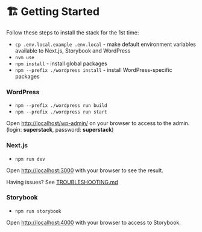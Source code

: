 # 🏗 Getting Started

Follow these steps to install the stack for the 1st time:

-   `cp .env.local.example .env.local` - make default environment variables available to Next.js, Storybook and WordPress
-   `nvm use`
-   `npm install` - install global packages
-   `npm --prefix ./wordpress install` - install WordPress-specific packages

### WordPress

-   `npm --prefix ./wordpress run build`
-   `npm --prefix ./wordpress run start`

Open [http://localhost/wp-admin/](http://localhost/wp-admin/) on your browser to access to the admin. (login: **superstack**, password: **superstack**)

### Next.js

-   `npm run dev`

Open [http://localhost:3000](http://localhost:3000) with your browser to see the result.

Having issues? See [TROUBLESHOOTING.md](../TROUBLESHOOTING.md)

### Storybook

-   `npm run storybook`

Open [http://localhost:4000](http://localhost:4000) with your browser to access to Storybook.
